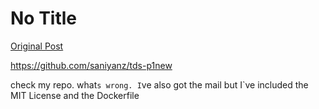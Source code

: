 # No Title

[Original Post](https://discourse.onlinedegree.iitm.ac.in/t/164277/584)

<p><a href="https://github.com/saniyanz/tds-p1new" rel="noopener nofollow ugc">https://github.com/saniyanz/tds-p1new</a></p>
<p>check my repo. what<code>s wrong. I</code>ve also got the mail but I`ve included the MIT License and the Dockerfile</p>